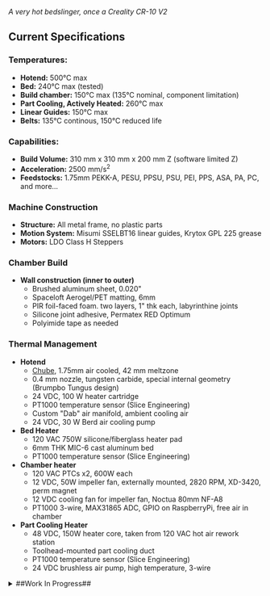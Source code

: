 _A very hot bedslinger, once a Creality CR-10 V2_

## Current Specifications

### Temperatures:
- **Hotend:** 500°C max
- **Bed:** 240°C max (tested)
- **Build chamber:** 150°C max (135°C nominal, component limitation)
- **Part Cooling, Actively Heated:**  260°C max
- **Linear Guides:** 150°C max
- **Belts:** 135°C continous, 150°C reduced life

### Capabilities:
- **Build Volume:** 310 mm x 310 mm x 200 mm Z (software limited Z)
- **Acceleration:** 2500 mm/s<sup>2</sup>
- **Feedstocks:** 1.75mm PEKK-A, PESU, PPSU, PSU, PEI, PPS, ASA, PA, PC, and more...

### Machine Construction
- **Structure:** All metal frame, no plastic parts
- **Motion System:** Misumi SSELBT16 linear guides, Krytox GPL 225 grease
- **Motors:** LDO Class H Steppers

### Chamber Build
- **Wall construction (inner to outer)**
  - Brushed aluminum sheet, 0.020"
  - Spaceloft Aerogel/PET matting, 6mm
  - PIR foil-faced foam. two layers, 1" thk each, labyrinthine joints
  - Silicone joint adhesive, Permatex RED Optimum
  - Polyimide tape as needed

### Thermal Management
- **Hotend**
  - [Chube](https://chubehotend.com/), 1.75mm air cooled, 42 mm meltzone
  - 0.4 mm nozzle, tungsten carbide, special internal geometry (Brumpbo Tungus design)
  - 24 VDC, 100 W heater cartridge
  - PT1000 temperature sensor (Slice Engineering)
  - Custom "Dab" air manifold, ambient cooling air
  - 24 VDC, 30 W Berd air cooling pump
- **Bed Heater**  
  - 120 VAC 750W silicone/fiberglass heater pad
  - 6mm THK MIC-6 cast aluminum bed
  - PT1000 temperature sensor (Slice Engineering)
- **Chamber heater**
  - 120 VAC PTCs x2, 600W each
  - 12 VDC, 50W impeller fan, externally mounted, 2820 RPM, XD-3420, perm magnet
  - 12 VDC cooling fan for impeller fan, Noctua 80mm NF-A8
  - PT1000 3-wire, MAX31865 ADC, GPIO on RaspberryPi, free air in chamber
- **Part Cooling Heater**
  - 48 VDC, 150W heater core, taken from 120 VAC hot air rework station
  - Toolhead-mounted part cooling duct
  - PT1000 temperature sensor (Slice Engineering)
  - 24 VDC brushless air pump, high temperature, 3-wire

<details>

<summary>##Work In Progress##</summary>  

Working with/on a Danger Klipper module for heated part cooling control that allows both fan speed and the heater core temp to be changed independently. It is working well.

The BTT SKR1.4T has run out of I/O and needs to be replaced by an Octopus with 48VDC stepper drivers. An old PC tower case provides plenty of room for the MCU and associated power supplies and distribution.

Rebuilding the X-axis gantry to have dual steppers instead of one stepper and an idler. Gantry beams to be laser cut plate aluminum.

Rebuilding the Z-axis with Wobblex lead screw nuts. Flipping the steppers from bottom drive to top-drive with thrust bearings at the bottom. A pair of bellows shaft couplings will reduce lead screw alignment tolerance.

Y-axis redesign to include kinematic, three-point coupling for the new magnetic bed. Larger linear guides support the bed carriage in three places. A 120 VAC silicone heater is planned, but may be replaced by mica heaters so the bed can operate above 250C for extreme materials like Extem TPI. The single stepper will be replaced by two stepper motors.

Extruder and hotend water-cooling is required. Adding water-cooling for the stepper motors will enable 150C continuous chamber operating temperature.

Active chamber cooling is required to offset the difference between the lowest rated component and the upper limit of heating power of the heaters versus chamber insulation. A small tube and fin automotive intercooler with appropriate fans and ducting will provide air-to-air rejection of the surplus heat.

Power consumption is high (13-14 amps on a 15 amp wall outlet) despite excellent insulation. Reducing power consumption is vital for safety and economy.

Better intrinsic safety is desired. Power-enable relays controlled by the host (Raspberry Pi) will enable remote shutdown when thermal runaway is detected and can't be overcome (N/O solid state relays in a failed-closed scenario). Power-up/down workflows will save energy. Dual temperature sensors with comparative capabilities and diverse pathways should be used on heat sources that are not thermally fused nor controlled by solid state relays.

Filament drying, handling, and feeding needs improvement. Currently the reel is inside the chamber, which provides heating and drying while running. It mounts to a spool holder with a filament guide hoop. Filament is pulled from the reel by the extruder which limits Z travel. At upper end Z heights the filament path becomes short and abrupt. Very brittle filaments can break mid-print. There is no filament runout detection at this time. Heat is lost opening the upper door to load filament and can cause burns to the operator. A filament heating and drying chamber above the printer is needed. 


</details>
